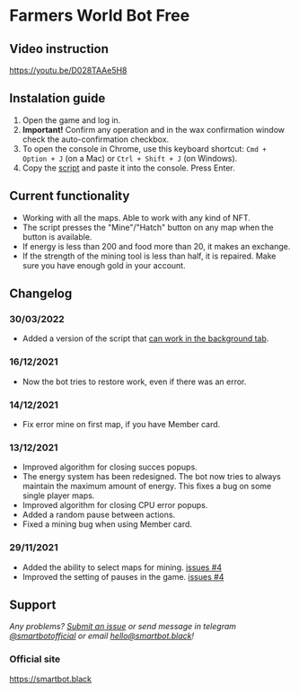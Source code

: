 # Farmers World Bot Free

## Video instruction

https://youtu.be/D028TAAe5H8

## Instalation guide

1. Open the game and log in.
2. **Important!** Confirm any operation and in the wax confirmation window check the auto-confirmation checkbox.
3. To open the console in Chrome, use this keyboard shortcut: `Cmd + Option + J` (on a Mac) or `Ctrl + Shift + J` (on Windows).
4. Copy the [script](https://github.com/SmartBotBlack/farmers-world-bot/blob/master/index.js) and paste it into the console. Press Enter.

## Current functionality

- Working with all the maps. Able to work with any kind of NFT.
- The script presses the "Mine"/"Hatch" button on any map when the button is available.
- If energy is less than 200 and food more than 20, it makes an exchange.
- If the strength of the mining tool is less than half, it is repaired. Make sure you have enough gold in your account.

## Changelog

### 30/03/2022

- Added a version of the script that [can work in the background tab](https://github.com/SmartBotBlack/farmers-world-bot/blob/without-trottling-background-tab/index.js).

### 16/12/2021

- Now the bot tries to restore work, even if there was an error.

### 14/12/2021

- Fix error mine on first map, if you have Member card.

### 13/12/2021

- Improved algorithm for closing succes popups.
- The energy system has been redesigned. The bot now tries to always maintain the maximum amount of energy. This fixes a bug on some single player maps.
- Improved algorithm for closing CPU error popups.
- Added a random pause between actions.
- Fixed a mining bug when using Member card.

### 29/11/2021

- Added the ability to select maps for mining. [issues #4](https://github.com/SmartBotBlack/farmers-world-bot/issues/4)
- Improved the setting of pauses in the game. [issues #4](https://github.com/SmartBotBlack/farmers-world-bot/issues/4)

## Support

_Any problems? [Submit an issue](https://github.com/SmartBotBlack/farmers-world-bot/issues/new) or send message in telegram [@smartbotofficial](https://t.me/smartbotofficial) or email [hello@smartbot.black](hello@smartbot.black)!_

### Official site

https://smartbot.black
